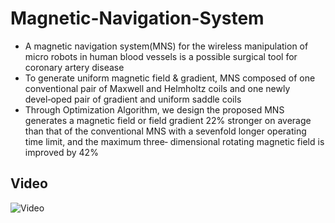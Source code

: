 # Magnetic-Navigation-System
* A magnetic navigation system(MNS) for the wireless manipulation of micro robots in human blood vessels is a possible
surgical tool for coronary artery disease  
* To generate uniform magnetic field & gradient, MNS composed of one conventional pair of Maxwell and Helmholtz coils
and one newly devel‑oped pair of gradient and uniform saddle coils  
* Through Optimization Algorithm, we design the proposed MNS generates a magnetic field or field gradient 22% stronger
on average than that of the conventional MNS with a sevenfold longer operating time limit, and the maximum three‑
dimensional rotating magnetic field is improved by 42%
## Video
![Video](https://youtube.com/shorts/4HDBJAFFwi0)
